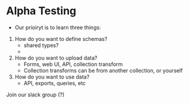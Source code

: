 # Alpha Testing

- Our prioiryt is to learn three things:

1. How do you want to define schemas?
   - shared types?
   - 
1. How do you want to upload data?
   - Forms, web UI, API, collection transform
   - Collection transforms can be from another collection, or yourself
2. How do you want to use data?
   - API, exports, queries, etc

Join our slack group (?)

